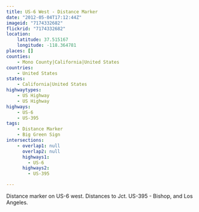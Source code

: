 ```yaml
---
title: US-6 West - Distance Marker
date: "2012-05-04T17:12:44Z"
imageid: "7174332682"
flickrid: "7174332682"
location:
    latitude: 37.515167
    longitude: -118.364781
places: []
counties:
    - Mono County|California|United States
countries:
    - United States
states:
    - California|United States
highwaytypes:
    - US Highway
    - US Highway
highways:
    - US-6
    - US-395
tags:
    - Distance Marker
    - Big Green Sign
intersections:
    - overlap1: null
      overlap2: null
      highways1:
        - US-6
      highways2:
        - US-395

---
```

Distance marker on US-6 west.  Distances to Jct. US-395 - Bishop, and Los Angeles.